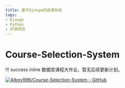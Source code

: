 ```yaml
---
title: 基于Django的选课系统
tags:
- Django
- Python
- 开源项目
---
```


# Course-Selection-System

!!! success inline
    数据库课程大作业，暂无后续更新计划。

[![AIboy996/Course-Selection-System - GitHub](https://gh-card.dev/repos/AIboy996/Course-Selection-System.svg?fullname=)](https://github.com/AIboy996/Course-Selection-System)

